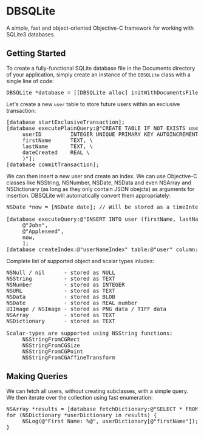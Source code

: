 DBSQLite
========

A simple, fast and object-oriented Objective-C framework for working with SQLite3 databases.

Getting Started
----------------
To create a fully-functional SQLite database file in the Documents directory of your application, simply create an instance of the <code>DBSQLite</code> class with a single line of code:
<pre>
DBSQLite *database = [[DBSQLite alloc] initWithDocumentsFile:@"database.sqlite"];
</pre>

Let's create a new <code>user</code> table to store future users within an exclusive transaction:
<pre>
[database startExclusiveTransaction];
[database executePlainQuery:@"CREATE TABLE IF NOT EXISTS user (\
     userID         INTEGER UNIQUE PRIMARY KEY AUTOINCREMENT, \
     firstName      TEXT, \
     lastName       TEXT, \
     dateCreated    REAL \
     )"];
[database commitTransaction];
</pre>

We can then insert a new user and create an index. We can use Objective-C classes like NSString, NSNumber, NSDate, NSData and even NSArray and NSDictionary (as long as they only contain JSON obejcts) as arguments for insertion. DBSQLite will automatically convert them appropriately:

<pre>
NSDate *now = [NSDate date]; // Will be stored as a timeIntervalSince1970 (REAL number)
 
[database executeQuery:@"INSERT INTO user (firstName, lastName, dateCreated) VALUES (?, ?, ?)",
     @"John",
     @"Appleseed",
     now, 
     ];
[database createIndex:@"userNameIndex" table:@"user" column:@"firstName"];
</pre>

Complete list of supported object and scalar types inludes:

<pre>
NSNull / nil      - stored as NULL
NSString          - stored as TEXT
NSNumber          - stored as INTEGER
NSURL             - stored as TEXT
NSData            - stored as BLOB
NSDate            - stored as REAL number
UIImage / NSImage - stored as PNG data / TIFF data
NSArray           - stored as TEXT
NSDictionary      - stored as TEXT

Scalar-types are supported using NSString functions:
     NSStringFromCGRect
     NSStringFromCGSize
     NSStringFromCGPoint
     NSStringFromCGAffineTransform
</pre>

Making Queries
--------------
We can fetch all users, without creating subclasses, with a simple query. We then iterate over the collection using fast enumeration:
<pre>
NSArray *results = [database fetchDictionary:@"SELECT * FROM users"];
for (NSDictionary *userDictionary in results) {
     NSLog(@"First Name: %@", userDictionary[@"firstName"]);
}
</pre>
